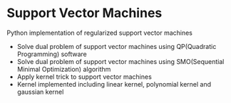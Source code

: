# Support Vector Machines

Python implementation of regularized support vector machines
- Solve dual problem of support vector machines using QP(Quadratic Programming) software
- Solve dual problem of support vector machines using SMO(Sequential Minimal Optimization) algorithm
- Apply kernel trick to support vector machines
- Kernel implemented including linear kernel, polynomial kernel and gaussian kernel